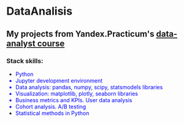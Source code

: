 # DataAnalisis
## My projects from Yandex.Practicum's [data-analyst course](https://practicum.yandex.com/data-analyst/)


### Stack skills:
- <font color="blue"> Python
- Jupyter development environment
- Data analysis: pandas, numpy, scipy, statsmodels libraries
- Visualization: matplotlib, plotly, seaborn libraries
- Business metrics and KPIs. User data analysis
- Cohort analysis. A/B testing
- Statistical methods in Python </font>
